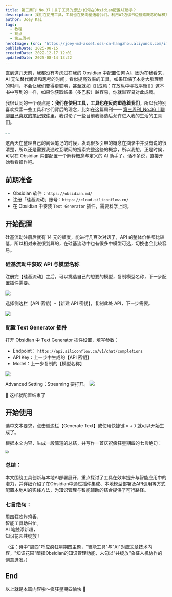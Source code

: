 ```yaml
---
title: 第三周刊_No.37｜关于工具的想法+如何在Obsidian配置AI助手？
description: 我们在使用工具，工具也在反向塑造着我们。利用AI边读书边搜索概念的解释并整合理解。
author: Joey Kai
tags:
  - 教程
  - 观点
  - 第三周刊
heroImage: {src: 'https://joey-md-asset.oss-cn-hangzhou.aliyuncs.com/img/202508141314791.png', inferSize: true}
publishDate: 2025-08-15
createdDate: 2022-12-17 12:01
updatedDate: 2025-08-14 13:22
---
```


直到这几天前，我都没有考虑过在我的 Obsidian 中配置任何 AI，因为在我看来，AI 无法替代阅读和思考的时间，看似提高效率的工具，如果压缩了本身大脑理解的时间，不会让我们变得更聪明，甚至就如《[[成瘾：在放纵中寻找平衡]]》这本书中写到的一样，如果你获取结果（多巴胺）越容易，你就越容易对此成瘾。

我很认同的一个观点是：**我们在使用工具，工具也在反向塑造着我们**。所以我特别喜欢探索一些工具和它们背后的理念，比如在这篇周刊—— [第三周刊_No.36｜聊聊自己喜欢的笔记软件](https://www.joeytoday.com/blog/weekly/036-my-note-taking-software)里，我讨论了一些目前我筛选后允许进入我的生活的工具们。

<img src="https://joey-md-asset.oss-cn-hangzhou.aliyuncs.com/img/202508141314789.jpeg" style="zoom:30%; " />

<img src="https://joey-md-asset.oss-cn-hangzhou.aliyuncs.com/img/202508141314790.jpeg" style="zoom:30%;" />

这两天在整理自己的阅读笔记的时候，发现很多引申的概念在摘录中并没有说的很清楚，所以还是需要我通过互联网的搜索完整这些的概念，所以我想，正是时候，可以在 Obsidian 内部配置一个解释概念与定义的 AI 助手了。话不多说，直接开始看看操作吧。

## 前期准备
- Obsidian 软件：`https://obsidian.md/`
- 注册「硅基流动」账号：`https://cloud.siliconflow.cn/`
- 在 Obsidian 中安装 `Text Generator` 插件，需要科学上网。

## 开始配置
硅基流动注册后就有 14 元的额度，能进行几百次对话了，API 的整体价格都比较低，所以相对来说很划算的，在硅基流动中也有很多中模型可选，切换也会比较容易。

### 硅基流动中获取 API 与模型名称
注册完【硅基流动】之后，可以挑选自己的想要的模型，复制模型名称，下一步配置插件需要。

![](https://joey-md-asset.oss-cn-hangzhou.aliyuncs.com/img/202508141314791.png)

选择侧边栏【API 密钥】-【新建 API 密钥】，复制此处 API，下一步需要。

![](https://joey-md-asset.oss-cn-hangzhou.aliyuncs.com/img/202508141314792.png)

### 配置 Text Generator 插件
打开 Obsidian 中 Text Generator 插件设置，填写参数：
- Endpoint：
  `https://api.siliconflow.cn/v1/chat/completions`
- API Key：上一步中生成的【API 密钥】
- Model：上一步复制的【模型名称】

![](https://joey-md-asset.oss-cn-hangzhou.aliyuncs.com/img/202508141314793.png)

Advanced Setting：Streaming 要打开。
![](https://joey-md-asset.oss-cn-hangzhou.aliyuncs.com/img/202508141314794.png)

🎉 这样就配置结束了

## 开始使用
选中文本要求，点击侧边栏【Generate Text】或使用快捷键 `⌘` + `J` 就可以开始生成了。

根据本文内容，生成一段简短的总结，并写作一首庆祝疯狂星期四的七言绝句：

<img src="https://joey-md-asset.oss-cn-hangzhou.aliyuncs.com/img/202508141314795.gif" alt="z" style="zoom:50%;" />

### 总结：
本文围绕工具创新与本地AI部署展开，重点探讨了工具在效率提升与智能应用中的潜力，并详细介绍了在Obsidian中通过插件集成、本地模型部署及API调用等方式配置本地AI的实践方法，为知识管理与智能辅助的结合提供了可行路径。

### 七言绝句：
周四狂欢炸鸡香，  
智能工具助兴忙。  
AI 笔触添新趣，  
知识花园共绽放！  

（注：诗中"周四"呼应疯狂星期四主题，"智能工具"与"AI"对应文章技术内容，"知识花园"暗指Obsidian的知识管理功能，末句以"共绽放"象征人机协作的创意迸发。）

## End
以上就是本篇内容啦～疯狂星期四愉快 🎉


